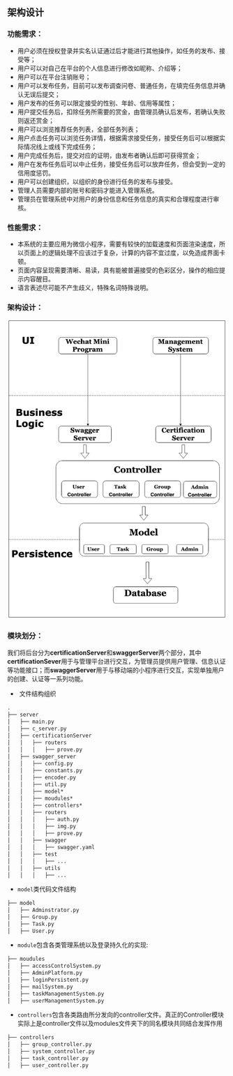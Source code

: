 ## 架构设计

### 功能需求：

- 用户必须在授权登录并实名认证通过后才能进行其他操作，如任务的发布、接受等；
- 用户可以对自己在平台的个人信息进行修改如昵称、介绍等；
- 用户可以在平台注销账号；
- 用户可以发布任务，目前可以发布调查问卷、普通任务，在填完任务信息并确认无误后提交；
- 用户发布的任务可以限定接受的性别、年龄、信用等属性；
- 用户提交任务后，扣除任务所需要的赏金，由管理员确认后发布，若确认失败则返还赏金；
- 用户可以浏览推荐任务列表，全部任务列表；
- 用户点击任务可以浏览任务详情，根据需求接受任务，接受任务后可以根据实际情况线上或线下完成任务；
- 用户完成任务后，提交对应的证明，由发布者确认后即可获得赏金；
- 用户在发布任务后可以中止任务，接受任务后可以放弃任务，但会受到一定的信用度惩罚。
- 用户可以创建组织，以组织的身份进行任务的发布与接受。
- 管理人员需要内部的账号和密码才能进入管理系统。
- 管理员在管理系统中对用户的身份信息和任务信息的真实和合理程度进行审核。

### 性能需求：

- 本系统的主要应用为微信小程序，需要有较快的加载速度和页面渲染速度，所以页面上的逻辑处理不应该过于复杂，计算的内容不宜过度，以免造成界面卡顿。
- 页面内容呈现需要清晰、易读，具有能被普遍接受的色彩区分，操作的相应提示内容醒目。
- 语言表述尽可能不产生歧义，特殊名词特殊说明。



### 架构设计：

![Structure](images/Structure.png)

### 模块划分：

我们将后台分为**certificationServer**和**swaggerServer**两个部分，其中**certificationSever**用于与管理平台进行交互，为管理员提供用户管理、信息认证等功能接口；而**swaggerServer**用于与移动端的小程序进行交互，实现单独用户的创建、认证等一系列功能。

- ​	文件结构组织

```
.
├── server
│   ├── main.py
│   ├── c_server.py
│   ├── certificationServer
│   │   ├── routers
│   │   │   ├── prove.py
│   ├── swagger_server
│   │   ├── config.py
│   │   ├── constants.py
│   │   ├── encoder.py
│   │   ├── util.py
│   │   ├── model*
│   │   ├── moudules*
│   │   ├── controllers*
│   │   ├── routers
│   │   │   ├── auth.py
│   │   │   ├── img.py
│   │   │   ├── prove.py
│   │   ├── swagger
│   │   │   ├── swagger.yaml
│   │   ├── test
│   │   │   ├── ...
│   │   ├── utils
│   │   │   ├── ...
```

- `model`类代码文件结构

```
├── model
│   ├── Adminstrator.py
│   ├── Group.py
│   ├── Task.py
│   ├── User.py
```

- `module`包含各类管理系统以及登录持久化的实现:

```
├── moudules
│   ├── accessControlSystem.py
│   ├── AdminPlatform.py
│   ├── loginPersistent.py
│   ├── mailSystem.py
│   ├── taskManagementSystem.py
│   ├── userManagementSystem.py
```

- `controllers`包含各类路由所分发向的controller文件。真正的Controller模块实际上是controller文件以及modules文件夹下的同名模块共同结合发挥作用

```
├── controllers
│   ├── group_controller.py
│   ├── system_controller.py
│   ├── task_controller.py
│   ├── user_controller.py
```

